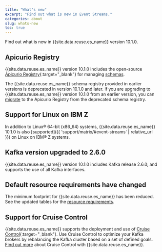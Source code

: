 ```yaml
---
title: "What's new"
excerpt: "Find out what is new in Event Streams."
categories: about
slug: whats-new
toc: true
---
```


Find out what is new in {{site.data.reuse.es_name}} version 10.1.0.

## Apicurio Registry

{{site.data.reuse.es_name}} version 10.1.0 includes the open-source [Apicurio Registry](https://www.apicur.io/registry/docs/apicurio-registry/1.3.3.Final/index.html){:target="_blank"} for managing [schemas](../../schemas/overview/).

The {{site.data.reuse.es_name}} schema registry provided in earlier versions is deprecated in version 10.1.0 and later. If you are upgrading to {{site.data.reuse.es_name}} version 10.1.0 from an earlier version, you can [migrate](../../installing/migrating-to-apicurio/) to the Apicurio Registry from the deprecated schema registry.

## Support for Linux on IBM Z

In addition to Linux® 64-bit (x86_64) systems, {{site.data.reuse.es_name}} 10.1.0 is also [supported]({{ 'support/matrix/#event-streams' | relative_url }}) on Linux on IBM® Z systems.

## Kafka version upgraded to 2.6.0

{{site.data.reuse.es_name}} version 10.1.0 includes Kafka release 2.6.0, and supports the use of all Kafka interfaces.

## Default resource requirements have changed

The minimum footprint for {{site.data.reuse.es_name}} has been reduced. See the updated tables for the [resource requirements](../../installing/prerequisites/#resource-requirements).

## Support for Cruise Control

{{site.data.reuse.es_name}} supports the deployment and use of [Cruise Control](https://strimzi.io/docs/operators/0.19.0/using.html#cruise-control-concepts-str){:target="_blank"}.
Use Cruise Control to optimize your Kafka brokers by rebalancing the Kafka cluster based on a set of defined goals.
[Find out more](../../administering/cruise-control/) about Cruise Control with {{site.data.reuse.es_name}}.
